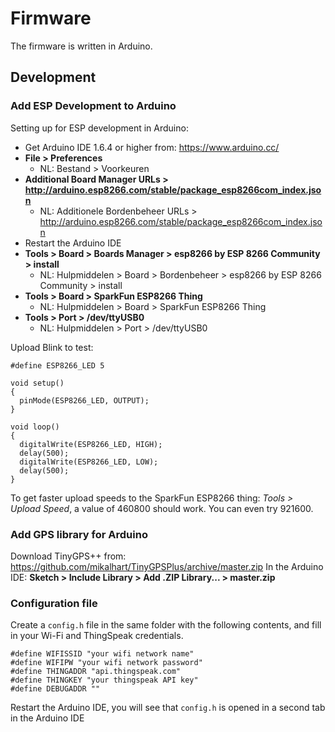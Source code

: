 # Firmware

The firmware is written in Arduino.

## Development

### Add ESP Development to Arduino
Setting up for ESP development in Arduino:

* Get Arduino IDE 1.6.4 or higher from: https://www.arduino.cc/
* **File > Preferences**
  - NL: Bestand > Voorkeuren
* **Additional Board Manager URLs > http://arduino.esp8266.com/stable/package_esp8266com_index.json**
  - NL: Additionele Bordenbeheer URLs > http://arduino.esp8266.com/stable/package_esp8266com_index.json
* Restart the Arduino IDE
* **Tools > Board > Boards Manager > esp8266 by ESP 8266 Community > install**
  - NL: Hulpmiddelen > Board > Bordenbeheer > esp8266 by ESP 8266 Community > install
* **Tools > Board > SparkFun ESP8266 Thing**
  - NL: Hulpmiddelen > Board > SparkFun ESP8266 Thing
* **Tools > Port > /dev/ttyUSB0**
  - NL: Hulpmiddelen > Port > /dev/ttyUSB0

Upload Blink to test:

```arduino
#define ESP8266_LED 5

void setup() 
{
  pinMode(ESP8266_LED, OUTPUT);
}

void loop() 
{
  digitalWrite(ESP8266_LED, HIGH);
  delay(500);
  digitalWrite(ESP8266_LED, LOW);
  delay(500);
}
```

To get faster upload speeds to the SparkFun ESP8266 thing: *Tools > Upload Speed*, a value of 460800 should work. You can even try 921600.

### Add GPS library for Arduino

Download TinyGPS++ from: https://github.com/mikalhart/TinyGPSPlus/archive/master.zip
In the Arduino IDE: **Sketch > Include Library > Add .ZIP Library... > master.zip**

### Configuration file

Create a `config.h` file in the same folder with the following contents, and fill in your Wi-Fi and ThingSpeak credentials.
```arduino
#define WIFISSID "your wifi network name"
#define WIFIPW "your wifi network password"
#define THINGADDR "api.thingspeak.com"
#define THINGKEY "your thingspeak API key"
#define DEBUGADDR ""
```

Restart the Arduino IDE, you will see that `config.h` is opened in a second tab in the Arduino IDE
